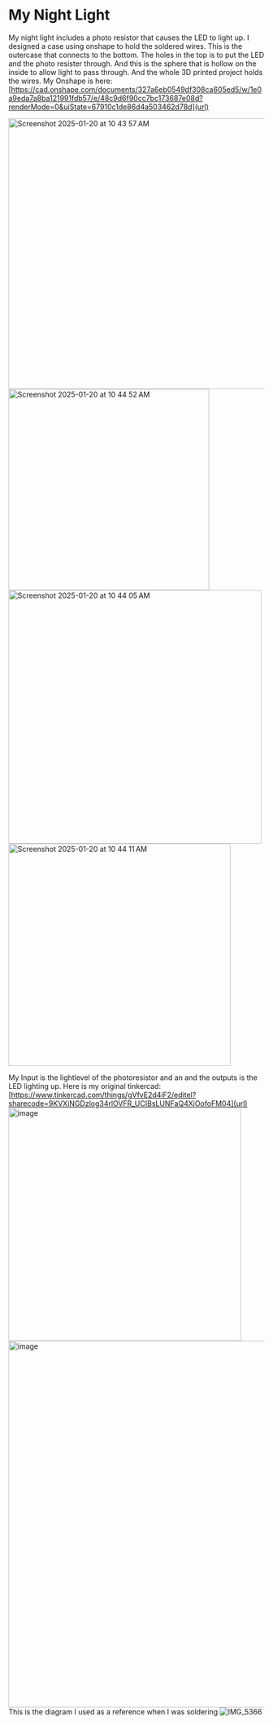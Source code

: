 # My Night Light
My night light includes a photo resistor that causes the LED to light up. I designed a case using onshape to hold the soldered wires. This is the outercase that connects to the bottom. The holes in the top is to put the LED and the photo resister through. And this is the sphere that is hollow on the inside to allow light to pass through. And the whole 3D printed project holds the wires. My Onshape is here: [https://cad.onshape.com/documents/327a6eb0549df308ca605ed5/w/1e0a9eda7a8ba121991fdb57/e/48c9d6f90cc7bc173687e08d?renderMode=0&uiState=67910c1de86d4a503462d78d](url)

<img width="532" alt="Screenshot 2025-01-20 at 10 43 57 AM" src="https://github.com/user-attachments/assets/139b1d48-b841-4f13-9709-f8132bb0b608" />
<img width="395" alt="Screenshot 2025-01-20 at 10 44 52 AM" src="https://github.com/user-attachments/assets/0192dd43-9321-4db5-b5d3-6803b7d81da9" />
<img width="498" alt="Screenshot 2025-01-20 at 10 44 05 AM" src="https://github.com/user-attachments/assets/a38e1485-d613-485e-bf46-9d1afc681c89" />
<img width="437" alt="Screenshot 2025-01-20 at 10 44 11 AM" src="https://github.com/user-attachments/assets/899a0e1f-a242-4fed-bee1-2ade1e65caab" />

My Input is the lightlevel of the photoresistor and an and the outputs is the LED lighting up. Here is my original tinkercad: [https://www.tinkercad.com/things/gVfvE2d4iF2/editel?sharecode=9KVXiNGDzlog34rlOVFR_UCIBsLUNFaQ4XjOofoFM04](url)
<img width="458" alt="image" src="https://github.com/user-attachments/assets/de4db427-f9f8-40db-98bb-8ecc25d8b6b8" />
<img width="720" alt="image" src="https://github.com/user-attachments/assets/93750b5e-cdd4-4684-afe7-34bd72c010cc" />
This is the diagram I used as a reference when I was soldering
![IMG_5366](https://github.com/user-attachments/assets/53017785-bd3c-486a-abc8-7ae534832435)

